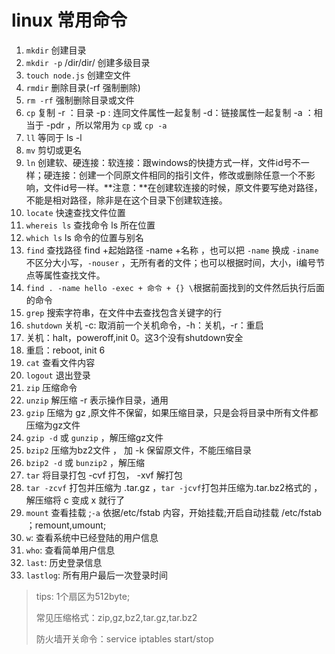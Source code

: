 # linux 常用命令

1. `mkdir` 创建目录
2. `mkdir -p` /dir/dir/ 创建多级目录
3. `touch node.js` 创建空文件
4. `rmdir` 删除目录(-rf 强制删除)
5. `rm -rf` 强制删除目录或文件
6. `cp` 复制 -r ：目录 -p : 连同文件属性一起复制 -d：链接属性一起复制 -a ：相当于 -pdr ，所以常用为 `cp` 或 `cp -a `
7. `ll` 等同于 ls -l
8. `mv` 剪切或更名
9. `ln` 创建软、硬连接：软连接：跟windows的快捷方式一样，文件id号不一样；硬连接：创建一个同原文件相同的指引文件，修改或删除任意一个不影响，文件id号一样。**注意：**在创建软连接的时候，原文件要写绝对路径，不能是相对路径，除非是在这个目录下创建软连接。
10. `locate` 快速查找文件位置
11. `whereis ls` 查找命令 ls 所在位置
12. `which ls`  ls 命令的位置与别名
13. `find` 查找路径 find +起始路径 -name +名称 ，也可以把 `-name` 换成 `-iname` 不区分大小写，`-nouser` ，无所有者的文件；也可以根据时间，大小，i编号节点等属性查找文件。
14. `find . -name hello -exec + 命令 + {} \`根据前面找到的文件然后执行后面的命令
15. `grep` 搜索字符串，在文件中去查找包含关键字的行
16. `shutdown` 关机 -c: 取消前一个关机命令，-h：关机，-r：重启
17. 关机：halt，poweroff,init 0。这3个没有shutdown安全
18. 重启：reboot, init 6
19. `cat` 查看文件内容
20. `logout` 退出登录
21. `zip` 压缩命令
22. `unzip` 解压缩 -r 表示操作目录，通用
23. `gzip` 压缩为 gz ,原文件不保留，如果压缩目录，只是会将目录中所有文件都压缩为gz文件
24. `gzip -d` 或 `gunzip` ，解压缩gz文件
25. `bzip2` 压缩为bz2文件 ， 加 -k 保留原文件，不能压缩目录
26. `bzip2 -d` 或 `bunzip2` ，解压缩
27. `tar` 将目录打包 -cvf 打包， -xvf 解打包
28. `tar -zcvf` 打包并压缩为 .tar.gz ，`tar -jcvf`打包并压缩为.tar.bz2格式的 ，解压缩将 c 变成 x 就行了
29. `mount` 查看挂载 ;`-a` 依据/etc/fstab 内容，开始挂载;开启自动挂载 /etc/fstab ；remount,umount;
30. `w`: 查看系统中已经登陆的用户信息
31. `who`: 查看简单用户信息
32. `last`: 历史登录信息
33. `lastlog`: 所有用户最后一次登录时间



> tips: 1个扇区为512byte;
> 
> 常见压缩格式：zip,gz,bz2,tar.gz,tar.bz2
> 
> 防火墙开关命令：service iptables start/stop